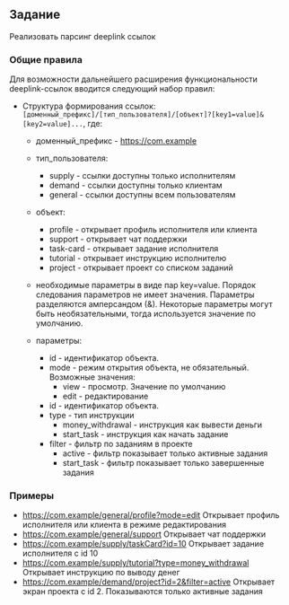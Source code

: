 ## Задание
Реализовать парсинг deeplink ссылок

### Общие правила
Для возможности дальнейшего расширения функциональности deeplink-ссылок вводится следующий набор правил:
- Структура формирования ссылок: `[доменный_префикс]/[тип_пользователя]/[объект]?[key1=value]&[key2=value]...`,
  где:
    - доменный_префикс - https://com.example
    - тип_пользователя:
        - supply - ссылки доступны только исполнителям
        - demand - ссылки доступны только клиентам
        - general - ссылки доступны всем пользователям
    - объект:
        - profile - открывает профиль исполнителя или клиента
        - support - открывает чат поддержки
        - task-card - открывает задание исполнителя
        - tutorial - открывает инструкцию исполнителю
        - project - открывает проект со списком заданий
    - необходимые параметры в виде пар key=value.
      Порядок следования параметров не имеет значения.
      Параметры разделяются амперсандом (&).
      Некоторые параметры могут быть необязательными, тогда используется значение по умолчанию.

    - параметры:
        - id - идентификатор объекта.
        - mode - режим открытия объекта, не обязательный. Возможные значения:
            - view - просмотр. Значение по умолчанию
            - edit - редактирование
        - id - идентификатор объекта.
        - type - тип инструкции
            - money_withdrawal - инструкция как вывести деньги
            - start_task - инструкция как начать задание
        - filter - фильтр по заданиям в проекте
            - active - фильтр показывает только активные задания
            - start_task - фильтр показывает только завершенные задания

### Примеры
- https://com.example/general/profile?mode=edit
  Открывает профиль исполнителя или клиента в режиме редактирования
- https://com.example/general/support
  Открывает чат поддержки
- https://com.example/supply/taskCard?id=10
  Открывает задание исполнителя с id 10
- https://com.example/supply/tutorial?type=money_withdrawal
  Открывает инструкцию по выводу денег
- https://com.example/demand/project?id=2&filter=active
  Открывает экран проекта с id 2. Показываются только активные задания
